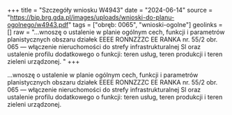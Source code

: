 +++
title = "Szczegóły wniosku W4943"
date = "2024-06-14"
source = "https://bip.brg.gda.pl/images/uploads/wnioski-do-planu-ogolnego/w4943.pdf"
tags = ["obręb: 0065", "wnioski-ogolne"]
geolinks = []
raw = "...wnoszę o ustalenie w planie ogólnym cech, funkcji i parametrów planistycznych obszaru działek EEEE RONNZZZC EE RANKA nr. 55/2 obr. 065 — włączenie nieruchomości do strefy infrastrukturalnej Sl oraz ustalenie profilu dodatkowego o funkcji: teren usług, teren produkcji i teren zieleni urządzonej. "
+++

...wnoszę o ustalenie w planie ogólnym cech, funkcji i parametrów planistycznych obszaru działek
EEEE RONNZZZC EE RANKA
nr. 55/2 obr. 065 — włączenie nieruchomości do strefy infrastrukturalnej Sl oraz ustalenie profilu dodatkowego
o funkcji: teren usług, teren produkcji i teren zieleni urządzonej.




